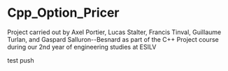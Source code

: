 # Cpp_Option_Pricer

Project carried out by Axel Portier, Lucas Stalter, Francis Tinval, Guillaume Turlan, and Gaspard Salluron--Besnard as part of the C++ Project course during our 2nd year of engineering studies at ESILV

test push